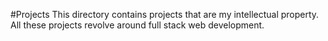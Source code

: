 #Projects
This directory contains projects that are my intellectual property. All these projects revolve around full stack web development.

